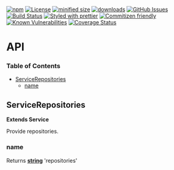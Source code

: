 [![npm](https://img.shields.io/npm/v/@kronos-integration/service-repositories.svg)](https://www.npmjs.com/package/@kronos-integration/service-repositories)
[![License](https://img.shields.io/badge/License-BSD%203--Clause-blue.svg)](https://opensource.org/licenses/BSD-3-Clause)
[![minified size](https://badgen.net/bundlephobia/min/@kronos-integration/service-repositories)](https://bundlephobia.com/result?p=@kronos-integration/service-repositories)
[![downloads](http://img.shields.io/npm/dm/@kronos-integration/service-repositories.svg?style=flat-square)](https://npmjs.org/package/@kronos-integration/service-repositories)
[![GitHub Issues](https://img.shields.io/github/issues/Kronos-Integration/service-repositories.svg?style=flat-square)](https://github.com/Kronos-Integration/service-repositories/issues)
[![Build Status](https://img.shields.io/endpoint.svg?url=https%3A%2F%2Factions-badge.atrox.dev%2FKronos-Integration%2Fservice-repositories%2Fbadge&style=flat)](https://actions-badge.atrox.dev/Kronos-Integration/service-repositories/goto)
[![Styled with prettier](https://img.shields.io/badge/styled_with-prettier-ff69b4.svg)](https://github.com/prettier/prettier)
[![Commitizen friendly](https://img.shields.io/badge/commitizen-friendly-brightgreen.svg)](http://commitizen.github.io/cz-cli/)
[![Known Vulnerabilities](https://snyk.io/test/github/Kronos-Integration/service-repositories/badge.svg)](https://snyk.io/test/github/Kronos-Integration/service-repositories)
[![Coverage Status](https://coveralls.io/repos/Kronos-Integration/service-repositories/badge.svg)](https://coveralls.io/github/Kronos-Integration/service-repositories)

# API

<!-- Generated by documentation.js. Update this documentation by updating the source code. -->

### Table of Contents

-   [ServiceRepositories](#servicerepositories)
    -   [name](#name)

## ServiceRepositories

**Extends Service**

Provide repositories.

### name

Returns **[string](https://developer.mozilla.org/docs/Web/JavaScript/Reference/Global_Objects/String)** 'repositories'
